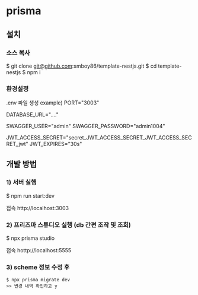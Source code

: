 # prisma

## 설치

### 소스 복사

$ git clone git@github.com:smboy86/template-nestjs.git
$ cd template-nestjs
$ npm i

### 환경설정

.env 파일 생성
example)
PORT="3003"

DATABASE_URL="...."

SWAGGER_USER="admin"
SWAGGER_PASSWORD="admin1004"

JWT_ACCESS_SECRET="secret_JWT_ACCESS_SECRET_JWT_ACCESS_SECRET_jwt"
JWT_EXPIRES="30s"

## 개발 방법

### 1) 서버 실행

$ npm run start:dev

접속 http://localhost:3003

### 2) 프리즈마 스튜디오 실행 (db 간편 조작 및 조회)

$ npx prisma studio

접속 hottp://localhost:5555

### 3) scheme 정보 수정 후

```
$ npx prisma migrate dev
>> 변경 내역 확인하고 y
```
